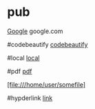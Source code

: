# pub
[Google](https://www.google.com) google.com 

#codebeautify
[codebeautify](https://codebeautify.org/hyperlink-generator#)

#local
[local](file://Users/)


#pdf
[pdf](https://www.adobe.com/acrobat/online/word-to-pdf.html) 

[[file:///home/user/somefile]](file:///C)



#hypderlink
[link](https://webcode.tools/generators/html/hyperlink)


